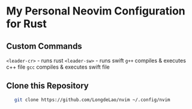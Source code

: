 # My Personal Neovim Configuration for Rust


## Custom Commands
 `<leader-cr>` - runs rust
`<leader-sw>` - runs swift 
`g++` compiles & executes c++ file 
`gcc` compiles & executes swift file 


## Clone this Repository
 ```sh
    git clone https://github.com/LongdeLao/nvim ~/.config/nvim
 ```
